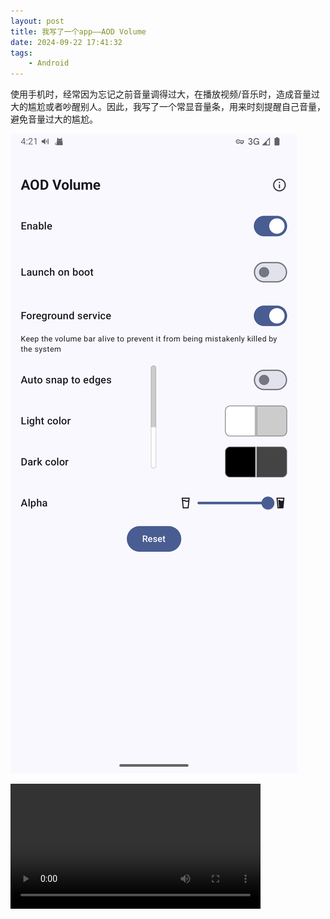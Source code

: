```yaml
---
layout: post
title: 我写了一个app——AOD Volume
date: 2024-09-22 17:41:32
tags:
    - Android
---
```


使用手机时，经常因为忘记之前音量调得过大，在播放视频/音乐时，造成音量过大的尴尬或者吵醒别人。因此，我写了一个常显音量条，用来时刻提醒自己音量，避免音量过大的尴尬。

![aod-volume](/assets/images/aod-volume.png)

<video width="400" controls autoplay>
  <source src="/assets/videos/aod-volume-fg-service.webm" type="video/webm">
  您的浏览器不支持 video 标签。
</video>